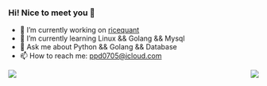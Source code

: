 ### Hi! Nice to meet you 👋


- 🔭 I’m currently working on [ricequant](https://www.ricequant.com/welcome/)
- 🌱 I’m currently learning Linux && Golang && Mysql
- 💬 Ask me about Python && Golang && Database
- 📫 How to reach me: ppd0705@icloud.com


<img align="left" src="https://github-readme-stats.vercel.app/api?username=ppd0705&show_icons=true&icon_color=805AD5&text_color=718096&bg_color=ffffff&hide_title=true" />
<img align="right" src="https://github-readme-stats.vercel.app/api/top-langs/?username=ppd0705&hide=HTML,Makefile&layout=compact" />

